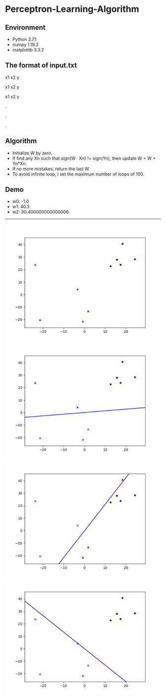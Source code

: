 # Perceptron-Learning-Algorithm

## Environment
  - Python 3.7.1
  - numpy 1.19.2
  - matplotlib 3.3.2

## The format of input.txt
  x1 x2 y
  
  x1 x2 y
  
  x1 x2 y
  
  .
  
  .
  
  .
  
## Algorithm
  - Initialize W by zero.
  - If find any Xn such that sign(W ‧ Xn) != sign(Yn), then update W = W + Yn*Xn.
  - If no more mistakes, return the last W.
  - To avoid infinite loop, I set the maximum number of loops of 100.
  
  
## Demo
  - w0: -1.0
  - w1: 40.3
  - w2: 30.400000000000006
  ---
  ![demo1](./img/pla_at1.png)
  ![demo2](./img/pla_at2.png)
  ![demo3](./img/pla_at3.png)
  ![demo4](./img/pla_at4.png)
 
